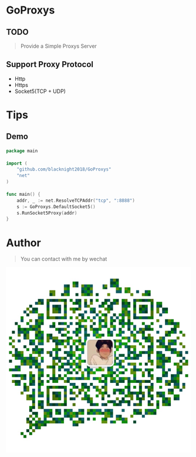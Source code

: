# GoProxys

## TODO

> Provide a Simple Proxys Server

## Support Proxy Protocol

- Http
- Https
- Socket5(TCP + UDP)

# Tips

>

## Demo

```go
package main

import (
	"github.com/blacknight2018/GoProxys"
	"net"
)

func main() {
	addr, _ := net.ResolveTCPAddr("tcp", ":8888")
	s := GoProxys.DefaultSocket5()
	s.RunSocket5Proxy(addr)
}
```

# Author

> You can contact with me by wechat
> 
![avatar](images/contact.jpg)